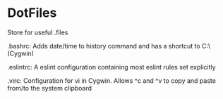 # DotFiles
Store for useful .files

.bashrc: Adds date/time to history command and has a shortcut to C:\ (Cygwin)

.eslintrc: A eslint configuration containing most eslint rules set explicitly

.virc: Configuration for vi in Cygwin. Allows ^c and ^v to copy and paste from/to the system clipboard

